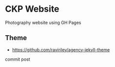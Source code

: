 # CKP Website

Photography website using GH Pages

## Theme 

- https://github.com/raviriley/agency-jekyll-theme

commit post